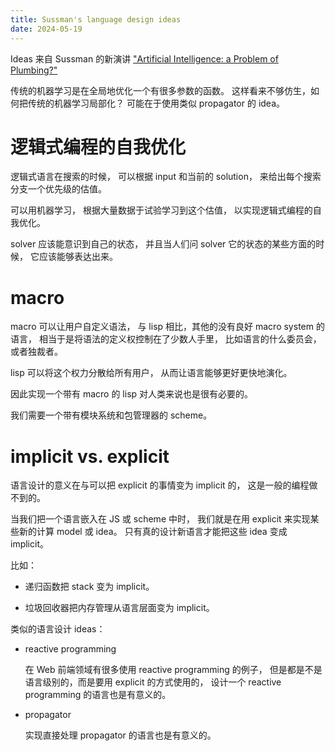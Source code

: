 ```yaml
---
title: Sussman's language design ideas
date: 2024-05-19
---
```


Ideas 来自 Sussman 的新演讲 ["Artificial Intelligence: a Problem of Plumbing?"](https://www.youtube.com/watch?v=CGxbRJPCoAQ)

传统的机器学习是在全局地优化一个有很多参数的函数。
这样看来不够仿生，如何把传统的机器学习局部化？
可能在于使用类似 propagator 的 idea。

# 逻辑式编程的自我优化

逻辑式语言在搜索的时候，
可以根据 input 和当前的 solution，
来给出每个搜索分支一个优先级的估值。

可以用机器学习，
根据大量数据于试验学习到这个估值，
以实现逻辑式编程的自我优化。

solver 应该能意识到自己的状态，
并且当人们问 solver 它的状态的某些方面的时候，
它应该能够表达出来。

# macro

macro 可以让用户自定义语法，
与 lisp 相比，其他的没有良好 macro system 的语言，
相当于是将语法的定义权控制在了少数人手里，
比如语言的什么委员会，或者独裁者。

lisp 可以将这个权力分散给所有用户，
从而让语言能够更好更快地演化。

因此实现一个带有 macro 的 lisp 对人类来说也是很有必要的。

我们需要一个带有模块系统和包管理器的 scheme。

# implicit vs. explicit

语言设计的意义在与可以把 explicit 的事情变为 implicit 的，
这是一般的编程做不到的。

当我们把一个语言嵌入在 JS 或 scheme 中时，
我们就是在用 explicit 来实现某些新的计算 model 或 idea。
只有真的设计新语言才能把这些 idea 变成 implicit。

比如：

- 递归函数把 stack 变为 implicit。

- 垃圾回收器把内存管理从语言层面变为 implicit。

类似的语言设计 ideas：

- reactive programming

  在 Web 前端领域有很多使用 reactive programming 的例子，
  但是都是不是语言级别的，而是要用 explicit 的方式使用的，
  设计一个 reactive programming 的语言也是有意义的。

- propagator

  实现直接处理 propagator 的语言也是有意义的。
